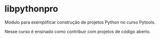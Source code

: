 # libpythonpro
Módulo para exemplificar construção de projetos Python no curso Pytools.

Nesse curso é ensinado como contribuir com projetos de código aberto.